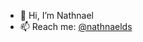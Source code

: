 - 👋 Hi, I’m Nathnael
- 📫 Reach me: [@nathnaelds](https://www.twitter.com/nathnaelds)

<!---
NathnaelDS/NathnaelDS is a ✨ special ✨ repository because its `README.md` (this file) appears on your GitHub profile.
You can click the Preview link to take a look at your changes.
--->
